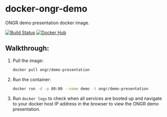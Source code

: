 # docker-ongr-demo
ONGR demo presentation docker image.

[![Build Status](http://img.shields.io/travis/ongr-io/kitematic/master.svg?style=flat-square)](https://travis-ci.org/ongr-io/kitematic) [![Docker Hub](https://img.shields.io/badge/docker-demo--presentation-blue.svg?style=flat-square)](https://hub.docker.com/r/ongr/demo-presentation/)

## Walkthrough:
1. Pull the image:
   ```bash
   docker pull ongr/demo-presentation
   ```

2. Run the container:
   ```bash
   docker run -d -p 80:80 --name demo -t ongr/demo-presentation
   ```
3. Run `docker logs` to check when all services are booted up and navigate to your docker host IP address in the browser to view the ONGR demo presentation.
